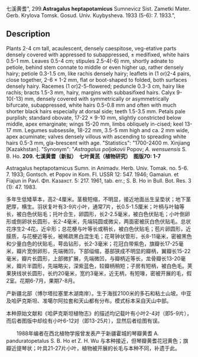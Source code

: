 七溪黄耆",
299.**Astragalus heptapotamicus** Sumnevicz Sist. Zametki Mater. Gerb. Krylova Tomsk. Gosud. Univ. Kuybysheva. 1933 (5-6): 7. 1933.",

## Description
Plants 2-4 cm tall, acaulescent, densely caespitose, veg-etative parts densely covered with appressed to subappressed, ± medifixed, white hairs 0.5-1 mm. Leaves 0.5-4 cm; stipules 2.5-4(-6) mm, shortly adnate to petiole, behind stem connate to middle or even higher up, rather densely hairy; petiole 0.3-1.5 cm, like rachis densely hairy; leaflets in (1 or)2-4 pairs, close together, 2-6 × 1-2 mm, flat or boot-shaped to folded, both surfaces densely hairy. Racemes (1 or)2-5-flowered; peduncle 0.3-3 cm, hairy like rachis; bracts 1.5-3 mm, hairy, margins with subbasifixed hairs. Calyx 9-10(-13) mm, densely covered with symmetrically or asymmetrically bifurcate, subappressed, white hairs 0.5-0.8 mm and often with much shorter black hairs especially at dorsal side; teeth 1.5-3.5 mm. Petals pale purplish; standard obovate, 17-22 × 9-10 mm, slightly constricted below middle, apex emarginate; wings 15-20 mm, limbs obliquely in-cised; keel 13-17 mm. Legumes subsessile, 18-22 mm, 3.5-5 mm high and ca. 2 mm wide, apex acuminate; valves densely villous with ascending to spreading white hairs 0.5-3 mm, gla-brescent with age.
  "Statistics": "1700-2400 m. Xinjiang [Kazakhstan].
  "Synonym": "*Astragalus poljakovii* Popov; *A. wensuensis* S. B. Ho.
**209. 七溪黄耆（新拟）　七叶黄芪（植物研究）　图版70: 1-7**

Astragalus heptapotamicus Sumn. in Animadv. Herb. Univ. Tomak. no. 5-6. 7. 1933; Gontsch. et Popov in Kom. Fl. USSR 12: 547. 1946; Gamaiun. et Fiajun in Pavl. Φπ. Казахст. 5: 217. 1961, tab. err.; S. B. Ho in Bull. Bot. Res. 3 (1): 47. 1983.

多年生低矮草本，高2-4厘米。茎极短缩，不明显，接近地面丛生呈垫状；地下茎肥厚，横生。羽状复叶有3-9片小叶，通常7片，长0.5-1.5厘米；叶柄与叶轴等长，被白色伏贴毛；托叶合生，卵圆形，长2-2.5毫米，被白色伏贴毛；小叶倒卵形或倒卵状长圆形，长2-4毫米，先端钝圆或微尖，两面密被灰白色伏贴毛。总状花序生2-4花，近伞形；总花梗与叶等长或稍长，被白色伏贴毛；苞片卵圆形，近膜质，与花梗近等长，被稀疏黑白混生毛；花萼钟状管形，长8-11毫米，密被黑色和少量白色的伏贴毛，萼齿钻形，长2-3毫米；花冠白带紫色，旗瓣长17-25毫米，瓣片宽倒卵形，先端微凹，下部缢缩，基部狭成不明显的瓣柄，翼瓣长15-22毫米，瓣片长圆形，上部微扩展，先端微凹，与瓣柄近等长，龙骨瓣长13-20毫米，瓣片半圆形，先端略尖，深紫蓝色，较瓣柄稍短；子房有短柄，被白色毛。荚果狭线状长圆形，长约20毫米，宽约3毫米，近无柄，有短喙，密被开展的毛，假2室。花期6-7月，果期7-8月。

产新疆北部（博尔塔拉塞里木湖南岸）。生于海拔2100米的多石和粘土山坡。中亚及哈萨克斯坦、准噶尔阿拉套和天山都有分布。模式标本采自天山中部。

本种原始文献和《哈萨克斯坦植物志》的描述均记载叶有小叶2-4对（即5-9片），而后者图版中却绘有小叶6-12对（即13-25片），显然后者绘图有误。
<p style='text-indent:28px'>1988年编者在西北植物学报曾发表产于新疆霍城的琴瓣黄耆 A. panduratopetalus S. B. Ho et Z. H. Wu 与本种接近，但琴瓣黄耆花冠黄色；旗瓣近提琴状；叶具21-27片小叶，植物被开展的长毛与本种不同，补遗于此。
